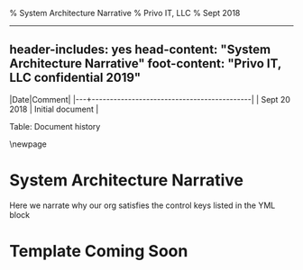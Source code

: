 % System Architecture Narrative
% Privo IT, LLC
% Sept 2018

---
header-includes: yes
head-content: "System Architecture Narrative"
foot-content: "Privo IT, LLC confidential 2019"
---



|Date|Comment|
|---+--------------------------------------------|
| Sept 20 2018 | Initial document |

Table: Document history


\newpage


# System Architecture Narrative

Here we narrate why our org satisfies the control keys listed in the YML block

# Template Coming Soon



